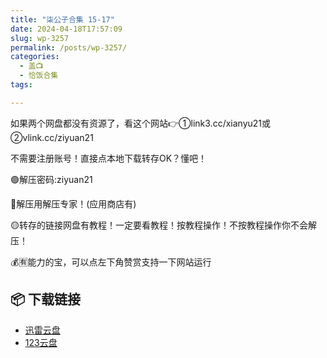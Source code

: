 ```yaml
---
title: "柒公子合集 15-17"
date: 2024-04-18T17:57:09
slug: wp-3257
permalink: /posts/wp-3257/
categories:
  - 盖📺
  - 恰饭合集
tags:

---
```


如果两个网盘都没有资源了，看这个网站👉①link3.cc/xianyu21或②vlink.cc/ziyuan21

不需要注册账号！直接点本地下载转存OK？懂吧！

🟢解压密码:ziyuan21

🔵解压用解压专家！(应用商店有)

🟡转存的链接网盘有教程！一定要看教程！按教程操作！不按教程操作你不会解压！

💰🈶能力的宝，可以点左下角赞赏支持一下网站运行

## 📦 下载链接
- [迅雷云盘](https://blziyuan21.com/pay-download/3257?key=08696e6431&down_id=0)
- [123云盘](https://blziyuan21.com/pay-download/3257?key=08696e6431&down_id=1)

